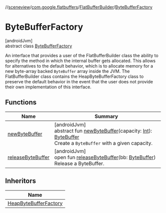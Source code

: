 //[sceneview](../../../../index.md)/[com.google.flatbuffers](../../index.md)/[FlatBufferBuilder](../index.md)/[ByteBufferFactory](index.md)

# ByteBufferFactory

[androidJvm]\
abstract class [ByteBufferFactory](index.md)

An interface that provides a user of the FlatBufferBuilder class the ability to specify the method in which the internal buffer gets allocated. This allows for alternatives to the default behavior, which is to allocate memory for a new byte-array backed `ByteBuffer` array inside the JVM. The FlatBufferBuilder class contains the HeapByteBufferFactory class to preserve the default behavior in the event that the user does not provide their own implementation of this interface.

## Functions

| Name | Summary |
|---|---|
| [newByteBuffer](new-byte-buffer.md) | [androidJvm]<br>abstract fun [newByteBuffer](new-byte-buffer.md)(capacity: [Int](https://kotlinlang.org/api/latest/jvm/stdlib/kotlin/-int/index.html)): [ByteBuffer](https://developer.android.com/reference/kotlin/java/nio/ByteBuffer.html)<br>Create a `ByteBuffer` with a given capacity. |
| [releaseByteBuffer](release-byte-buffer.md) | [androidJvm]<br>open fun [releaseByteBuffer](release-byte-buffer.md)(bb: [ByteBuffer](https://developer.android.com/reference/kotlin/java/nio/ByteBuffer.html))<br>Release a ByteBuffer. |

## Inheritors

| Name |
|---|
| [HeapByteBufferFactory](../-heap-byte-buffer-factory/index.md) |

